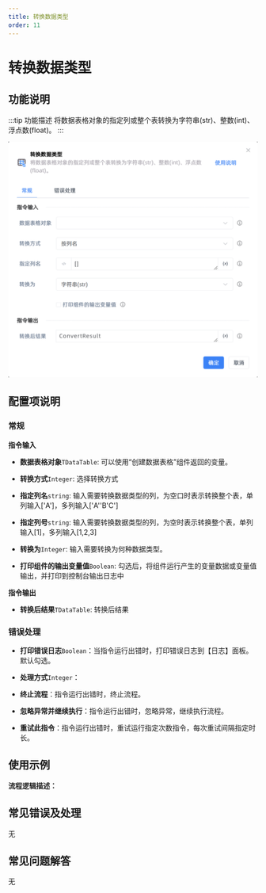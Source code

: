 ```yaml
---
title: 转换数据类型
order: 11
---
```


# 转换数据类型

## 功能说明

:::tip 功能描述
将数据表格对象的指定列或整个表转换为字符串(str)、整数(int)、浮点数(float)。
:::

![转换数据类型](../../../assets/转换数据类型_command.png)

## 配置项说明

### 常规

**指令输入**

- **数据表格对象**`TDataTable`: 可以使用“创建数据表格”组件返回的变量。

- **转换方式**`Integer`: 选择转换方式

- **指定列名**`string`: 输入需要转换数据类型的列，为空口时表示转换整个表，单列输入['A']，多列输入['A''B'C']

- **指定列号**`string`: 输入需要转换数据类型的列，为空时表示转换整个表，单列输入[1]，多列输入[1,2,3]

- **转换为**`Integer`: 输入需要转换为何种数据类型。

- **打印组件的输出变量值**`Boolean`: 勾选后，将组件运行产生的变量数据或变量值输出，并打印到控制台输出日志中


**指令输出**

- **转换后结果**`TDataTable`: 转换后结果

### 错误处理

- **打印错误日志**`Boolean`：当指令运行出错时，打印错误日志到【日志】面板。默认勾选。

- **处理方式**`Integer`：

 - **终止流程**：指令运行出错时，终止流程。

 - **忽略异常并继续执行**：指令运行出错时，忽略异常，继续执行流程。

 - **重试此指令**：指令运行出错时，重试运行指定次数指令，每次重试间隔指定时长。

## 使用示例

**流程逻辑描述：** 

## 常见错误及处理

无

## 常见问题解答

无

